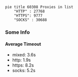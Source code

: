 
```mermaid
pie title 60308 Proxies in list
    "HTTP" : 27768
    "HTTPS": 9777
    "SOCKS" : 30688
```

### Some Info
#### Average Timeout

- mixed: 3.6s
- http: 1.9s
- https: 8.2s
- socks: 5.2s